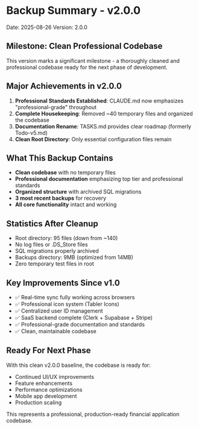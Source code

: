 # Backup Summary - v2.0.0
Date: 2025-08-26
Version: 2.0.0

## Milestone: Clean Professional Codebase
This version marks a significant milestone - a thoroughly cleaned and professional codebase ready for the next phase of development.

## Major Achievements in v2.0.0
1. **Professional Standards Established**: CLAUDE.md now emphasizes "professional-grade" throughout
2. **Complete Housekeeping**: Removed ~40 temporary files and organized the codebase
3. **Documentation Rename**: TASKS.md provides clear roadmap (formerly Todo-v5.md)
4. **Clean Root Directory**: Only essential configuration files remain

## What This Backup Contains
- **Clean codebase** with no temporary files
- **Professional documentation** emphasizing top tier and professional standards
- **Organized structure** with archived SQL migrations
- **3 most recent backups** for recovery
- **All core functionality** intact and working

## Statistics After Cleanup
- Root directory: 95 files (down from ~140)
- No log files or .DS_Store files
- SQL migrations properly archived
- Backups directory: 9MB (optimized from 14MB)
- Zero temporary test files in root

## Key Improvements Since v1.0
- ✅ Real-time sync fully working across browsers
- ✅ Professional icon system (Tabler Icons)
- ✅ Centralized user ID management
- ✅ SaaS backend complete (Clerk + Supabase + Stripe)
- ✅ Professional-grade documentation and standards
- ✅ Clean, maintainable codebase

## Ready For Next Phase
With this clean v2.0.0 baseline, the codebase is ready for:
- Continued UI/UX improvements
- Feature enhancements
- Performance optimizations
- Mobile app development
- Production scaling

This represents a professional, production-ready financial application codebase.